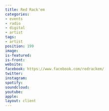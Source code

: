 ```yaml
---
title: Red Rack'em
categories:
- events
- radio
- digital
- artist
tags:
- artist
position: 199
image: 
is-featured: 
is-front: 
website: 
facebook: https://www.facebook.com/redrackem/
twitter: 
instagram: 
spotify: 
soundcloud: 
youtube: 
apple: 
layout: client
---
```


